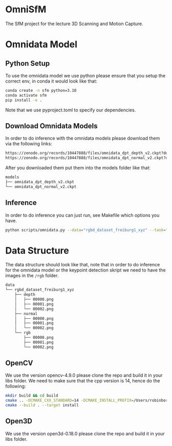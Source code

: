 # OmniSfM
The SfM project for the lecture 3D Scanning and Motion Capture.


# Omnidata Model

## Python Setup

To use the omnidata model we use python please ensure that you setup the correct env, in conda it would look like that:

```bash
conda create -n sfm python=3.10        
conda activate sfm
pip install -e .
```

Note that we use pyproject.toml to specify our dependencies.

## Download Omnidata Models

In order to do inference with the omnidata models please download them via the following links:

```bash
https://zenodo.org/records/10447888/files/omnidata_dpt_depth_v2.ckpt?download=1
https://zenodo.org/records/10447888/files/omnidata_dpt_normal_v2.ckpt?download=1
```

After you downloaded them put them into the models folder like that:

```bash
models
├── omnidata_dpt_depth_v2.ckpt
└── omnidata_dpt_normal_v2.ckpt
```

## Inference

In order to do inference you can just run, see Makefile which options you have.

```bash
python scripts/omnidata.py --data="rgbd_dataset_freiburg1_xyz" --task="depth"
```

# Data Structure
The data structure should look like that, note that in order to do inference for the omnidata model or the keypoint detection skript we need to have the images in the `/rgb` folder.

```bash
data
└── rgbd_dataset_freiburg1_xyz
    ├── depth
    │   ├── 00000.png
    │   ├── 00001.png
    │   └── 00002.png
    ├── normal
    │   ├── 00000.png
    │   ├── 00001.png
    │   └── 00002.png
    └── rgb
        ├── 00000.png
        ├── 00001.png
        └── 00002.png
```


## OpenCV

We use the version opencv-4.9.0 please clone the repo and build it in your libs folder.
We need to make sure that the cpp version is 14, hence do the following:


```bash
mkdir build && cd build 
cmake .. -DCMAKE_CXX_STANDARD=14 -DCMAKE_INSTALL_PREFIX=/Users/robinborth/Code/OmniSfM/libs/opencv
cmake --build . --target install
```

## Open3D

We use the version open3d-0.18.0 please clone the repo and build it in your libs folder.
